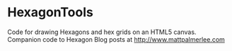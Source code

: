 HexagonTools
============

Code for drawing Hexagons and hex grids on an HTML5 canvas. Companion code to Hexagon Blog posts at http://www.mattpalmerlee.com
